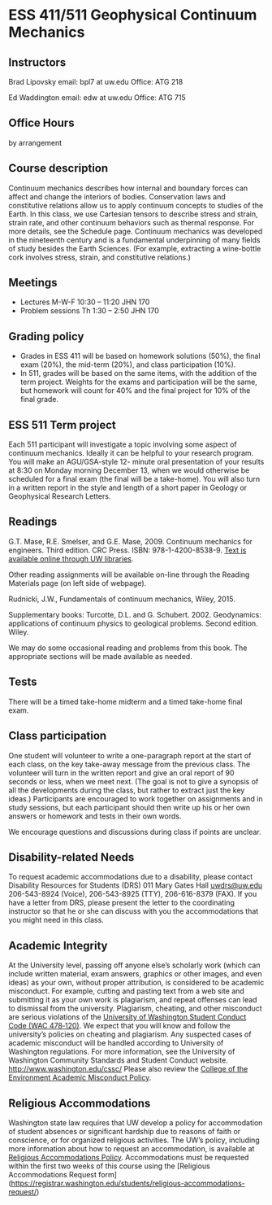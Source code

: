 # ESS 411/511 Geophysical Continuum Mechanics

## Instructors

Brad Lipovsky
email: bpl7 at uw.edu
Office: ATG 218

Ed Waddington
email: edw at uw.edu
Office: ATG 715

## Office Hours
by arrangement

## Course description
Continuum mechanics describes how internal and boundary forces can affect and change the interiors of bodies. Conservation laws and constitutive relations allow us to apply continuum concepts to studies of the Earth. In this class, we use Cartesian tensors to describe stress and strain, strain rate, and other continuum behaviors such as thermal response. For more details, see the Schedule page. Continuum mechanics was developed in the nineteenth century and is a fundamental underpinning of many fields of study besides the Earth Sciences. (For example, extracting a wine-bottle cork involves stress, strain, and constitutive relations.)

## Meetings
- Lectures M-W-F 10:30 – 11:20 JHN 170
- Problem sessions Th 1:30 – 2:50 JHN 170

## Grading policy
- Grades in ESS 411 will be based on homework solutions (50%), the final exam (20%), the mid-term (20%), and class participation (10%). 
- In 511, grades will be based on the same items, with the addition of the term project. Weights for the exams and participation will be the same, but homework will count for 40% and the final project for 10% of the final grade.

## ESS 511 Term project
Each 511 participant will investigate a topic involving some aspect of continuum mechanics. Ideally it can be helpful to your research program. You will make an AGU/GSA-style 12- minute oral presentation of your results at 8:30 on Monday morning December 13, when we would otherwise be scheduled for a final exam (the final will be a take-home). You will also turn in a written report in the style and length of a short paper in Geology or Geophysical Research Letters.

## Readings
G.T. Mase, R.E. Smelser, and G.E. Mase, 2009. Continuum mechanics for engineers. Third edition. CRC Press. ISBN: 978-1-4200-8538-9. [Text is available online through UW libraries](https://ebookcentral-proquestcom.offcampus.lib.washington.edu/lib/washington/detail.action?docID=1446640).

Other reading assignments will be available on-line through the Reading Materials page (on left side of webpage).

Rudnicki, J.W., Fundamentals of continuum mechanics, Wiley, 2015.

Supplementary books:
Turcotte, D.L. and G. Schubert. 2002. Geodynamics: applications of continuum physics to
geological problems. Second edition. Wiley.

We may do some occasional reading and problems from this book. The appropriate sections will be made available as needed.

## Tests
There will be a timed take-home midterm and a timed take-home final exam.

## Class participation
One student will volunteer to write a one-paragraph report at the start of each class, on the key take-away message from the previous class. The volunteer will turn in the written report and give an oral report of 90 seconds or less, when we meet next. (The goal is not to give a synopsis of all the developments during the class, but rather to extract just the key ideas.) Participants are encouraged to work together on assignments and in study sessions, but each participant should then write up his or her own answers or homework and tests in their own words.

We encourage questions and discussions during class if points are unclear.

## Disability-related Needs
To request academic accommodations due to a disability, please contact Disability Resources for Students (DRS) 011 Mary Gates Hall uwdrs@uw.edu 206-543-8924 (Voice), 206-543-8925 (TTY), 206-616-8379 (FAX). If you have a letter from DRS, please present the letter to the coordinating instructor so that he or she can discuss with you the accommodations that you might need in this class.

## Academic Integrity
At the University level, passing off anyone else’s scholarly work (which can include written material, exam answers, graphics or other images, and even ideas) as your own, without proper attribution, is considered to be academic misconduct. For example, cutting and pasting text from a web site and submitting it as your own work is plagiarism, and repeat offenses can lead to dismissal from the university. Plagiarism, cheating, and other misconduct are serious violations of the [University of Washington Student Conduct Code (WAC 478‐120)](http://www.washington.edu/cssc/for-students/student-code-of-conduct/). We expect that you will know and follow the university’s policies on cheating and plagiarism. Any suspected cases of academic misconduct will be handled according to University of Washington regulations. For more information, see the University of Washington Community Standards and Student Conduct website. http://www.washington.edu/cssc/ Please also review the [College of the Environment Academic Misconduct Policy](http://coenv.washington.edu/intranet/academics/academic-policies/academicmisconduct/).

## Religious Accommodations
Washington state law requires that UW develop a policy for accommodation of student absences or significant hardship due to reasons of faith or conscience, or for organized religious activities. The UW’s policy, including more information about how to request an accommodation, is available at [Religious Accommodations Policy](https://registrar.washington.edu/staffandfaculty/religious-accommodations-policy/). Accommodations must be requested within the first two weeks of this course using the [Religious Accommodations Request form] (https://registrar.washington.edu/students/religious-accommodations-request/)
